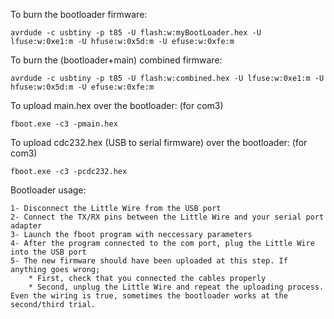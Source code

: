 To burn the bootloader firmware: 

	avrdude -c usbtiny -p t85 -U flash:w:myBootLoader.hex -U lfuse:w:0xe1:m -U hfuse:w:0x5d:m -U efuse:w:0xfe:m

To burn the (bootloader+main) combined firmware: 

	avrdude -c usbtiny -p t85 -U flash:w:combined.hex -U lfuse:w:0xe1:m -U hfuse:w:0x5d:m -U efuse:w:0xfe:m
 	
To upload main.hex over the bootloader: (for com3)
	
	fboot.exe -c3 -pmain.hex

To upload cdc232.hex (USB to serial firmware) over the bootloader: (for com3)

	fboot.exe -c3 -pcdc232.hex
	
Bootloader usage:
	
	1- Disconnect the Little Wire from the USB port
	2- Connect the TX/RX pins between the Little Wire and your serial port adapter
	3- Launch the fboot program with neccessary parameters
	4- After the program connected to the com port, plug the Little Wire into the USB port
	5- The new firmware should have been uploaded at this step. If anything goes wrong; 
		* First, check that you connected the cables properly
		* Second, unplug the Little Wire and repeat the uploading process. Even the wiring is true, sometimes the bootloader works at the second/third trial.